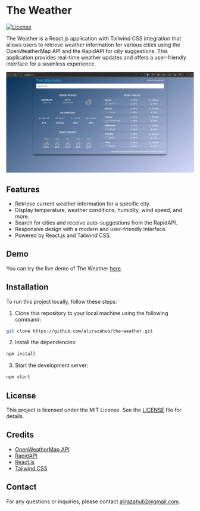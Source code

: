 # The Weather

[![License](https://img.shields.io/badge/license-MIT-blue.svg)](LICENSE)

The Weather is a React.js application with Tailwind CSS integration that allows users to retrieve weather information for various cities using the OpenWeatherMap API and the RapidAPI for city suggestions. This application provides real-time weather updates and offers a user-friendly interface for a seamless experience.

![The Weather Screenshot](https://raw.githubusercontent.com/alirazahub/the-weather/master/images/home.PNG)

## Features

- Retrieve current weather information for a specific city.
- Display temperature, weather conditions, humidity, wind speed, and more.
- Search for cities and receive auto-suggestions from the RapidAPI.
- Responsive design with a modern and user-friendly interface.
- Powered by React.js and Tailwind CSS.

## Demo

You can try the live demo of The Weather [here](https://alirazahub.github.io/the-weather/).

## Installation

To run this project locally, follow these steps:

1. Clone this repository to your local machine using the following command:

```bash
git clone https://github.com/alirazahub/the-weather.git
```

2. Install the dependencies:

```bash
npm install
```

3. Start the development server:

```bash
npm start
```

## License

This project is licensed under the MIT License. See the [LICENSE](LICENSE) file for details.

## Credits

- [OpenWeatherMap API](https://openweathermap.org/api)
- [RapidAPI](https://rapidapi.com/)
- [React.js](https://reactjs.org/)
- [Tailwind CSS](https://tailwindcss.com/)


## Contact

For any questions or inquiries, please contact [alirazahub2@gmail.com](mailto:alirazahub2@gmail.com).
